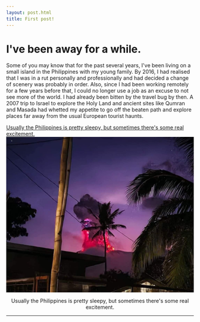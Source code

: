 ```yaml
---
layout: post.html
title: First post!
---
```


# I've been away for a while.

Some of you may know that for the past several years, I've been living on a small island in the Philippines with my young family. By 2016, I had realised that I was in a rut personally and professionally and had decided a change of scenery was probably in order. Also, since I had been working remotely for a few years before that, I could no longer use a job as an excuse to not see more of the world. I had already been bitten by the travel bug by then. A 2007 trip to Israel to explore the Holy Land and ancient sites like Qumran and Masada had whetted my appetite to go off the beaten path and explore places far away from the usual European tourist haunts.  

[Usually the Philippines is pretty sleepy, but sometimes there's some real excitement.](/assets/images/kanlaon.jpg)
<img src="/assets/images/kanlaon.jpg" alt="Usually the Philippines is pretty sleepy, but sometimes there's some real excitement."  style="max-width:100%; display:block; margin:auto;">
<p style="text-align:center; font-size:inherit;">Usually the Philippines is pretty sleepy, but sometimes there's some real excitement.</p>

---

